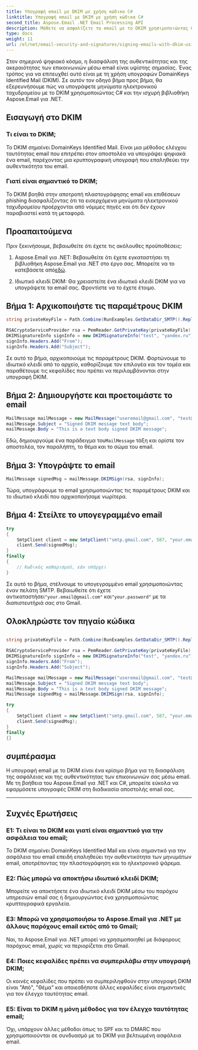 ```yaml
---
title: Υπογραφή email με DKIM με χρήση κώδικα C#
linktitle: Υπογραφή email με DKIM με χρήση κώδικα C#
second_title: Aspose.Email .NET Email Processing API
description: Μάθετε να ασφαλίζετε τα email με το DKIM χρησιμοποιώντας C# και Aspose.Email για .NET. Οδηγός βήμα προς βήμα με τον πηγαίο κώδικα. Βελτιώστε την εμπιστοσύνη και την αυθεντικότητα των email.
type: docs
weight: 11
url: /el/net/email-security-and-signatures/signing-emails-with-dkim-using-csharp-code/
---
```


Στον σημερινό ψηφιακό κόσμο, η διασφάλιση της αυθεντικότητας και της ακεραιότητας των επικοινωνιών μέσω email είναι υψίστης σημασίας. Ένας τρόπος για να επιτευχθεί αυτό είναι με τη χρήση υπογραφών DomainKeys Identified Mail (DKIM). Σε αυτόν τον οδηγό βήμα προς βήμα, θα εξερευνήσουμε πώς να υπογράφετε μηνύματα ηλεκτρονικού ταχυδρομείου με το DKIM χρησιμοποιώντας C# και την ισχυρή βιβλιοθήκη Aspose.Email για .NET.

## Εισαγωγή στο DKIM

### Τι είναι το DKIM;
Το DKIM σημαίνει DomainKeys Identified Mail. Είναι μια μέθοδος ελέγχου ταυτότητας email που επιτρέπει στον αποστολέα να υπογράψει ψηφιακά ένα email, παρέχοντας μια κρυπτογραφική υπογραφή που επαληθεύει την αυθεντικότητα του email.

### Γιατί είναι σημαντικό το DKIM;
Το DKIM βοηθά στην αποτροπή πλαστογράφησης email και επιθέσεων phishing διασφαλίζοντας ότι τα εισερχόμενα μηνύματα ηλεκτρονικού ταχυδρομείου προέρχονται από νόμιμες πηγές και ότι δεν έχουν παραβιαστεί κατά τη μεταφορά.

## Προαπαιτούμενα

Πριν ξεκινήσουμε, βεβαιωθείτε ότι έχετε τις ακόλουθες προϋποθέσεις:

1.  Aspose.Email για .NET: Βεβαιωθείτε ότι έχετε εγκαταστήσει τη βιβλιοθήκη Aspose.Email για .NET στο έργο σας. Μπορείτε να το κατεβάσετε από[εδώ](https://releases.aspose.com/email/net/).

2. Ιδιωτικό κλειδί DKIM: Θα χρειαστείτε ένα ιδιωτικό κλειδί DKIM για να υπογράψετε τα email σας. Φροντίστε να το έχετε έτοιμο. 

## Βήμα 1: Αρχικοποιήστε τις παραμέτρους DKIM

```csharp
string privateKeyFile = Path.Combine(RunExamples.GetDataDir_SMTP().Replace("_Send", string.Empty), RunExamples.GetDataDir_SMTP() + "key2.pem");

RSACryptoServiceProvider rsa = PemReader.GetPrivateKey(privateKeyFile);
DKIMSignatureInfo signInfo = new DKIMSignatureInfo("test", "yandex.ru");
signInfo.Headers.Add("From");
signInfo.Headers.Add("Subject");
```

Σε αυτό το βήμα, αρχικοποιούμε τις παραμέτρους DKIM. Φορτώνουμε το ιδιωτικό κλειδί από το αρχείο, καθορίζουμε τον επιλογέα και τον τομέα και παραθέτουμε τις κεφαλίδες που πρέπει να περιλαμβάνονται στην υπογραφή DKIM.

## Βήμα 2: Δημιουργήστε και προετοιμάστε το email

```csharp
MailMessage mailMessage = new MailMessage("useremail@gmail.com", "test@gmail.com");
mailMessage.Subject = "Signed DKIM message text body";
mailMessage.Body = "This is a text body signed DKIM message";
```

Εδώ, δημιουργούμε ένα παράδειγμα του`MailMessage` τάξη και ορίστε τον αποστολέα, τον παραλήπτη, το θέμα και το σώμα του email.

## Βήμα 3: Υπογράψτε το email

```csharp
MailMessage signedMsg = mailMessage.DKIMSign(rsa, signInfo);
```

Τώρα, υπογράφουμε το email χρησιμοποιώντας τις παραμέτρους DKIM και το ιδιωτικό κλειδί που αρχικοποιήσαμε νωρίτερα.

## Βήμα 4: Στείλτε το υπογεγραμμένο email

```csharp
try
{
    SmtpClient client = new SmtpClient("smtp.gmail.com", 587, "your.email@gmail.com", "your.password");
    client.Send(signedMsg);                
}
finally
{
    // Κωδικός καθαρισμού, εάν υπάρχει
}
```
 Σε αυτό το βήμα, στέλνουμε το υπογεγραμμένο email χρησιμοποιώντας έναν πελάτη SMTP. Βεβαιωθείτε ότι έχετε αντικαταστήσει`"your.email@gmail.com"` και`"your.password"` με τα διαπιστευτήριά σας στο Gmail.

## Ολοκληρώστε τον πηγαίο κώδικα
```csharp

string privateKeyFile = Path.Combine(RunExamples.GetDataDir_SMTP().Replace("_Send", string.Empty), RunExamples.GetDataDir_SMTP()+ "key2.pem");

RSACryptoServiceProvider rsa = PemReader.GetPrivateKey(privateKeyFile);
DKIMSignatureInfo signInfo = new DKIMSignatureInfo("test", "yandex.ru");
signInfo.Headers.Add("From");
signInfo.Headers.Add("Subject");

MailMessage mailMessage = new MailMessage("useremail@gmail.com", "test@gmail.com");
mailMessage.Subject = "Signed DKIM message text body";
mailMessage.Body = "This is a text body signed DKIM message";
MailMessage signedMsg = mailMessage.DKIMSign(rsa, signInfo);

try
{
	SmtpClient client = new SmtpClient("smtp.gmail.com", 587, "your.email@gmail.com", "your.password");
	client.Send(signedMsg);                
}
finally
{}
```

## συμπέρασμα

Η υπογραφή email με το DKIM είναι ένα κρίσιμο βήμα για τη διασφάλιση της ασφάλειας και της αυθεντικότητας των επικοινωνιών σας μέσω email. Με τη βοήθεια του Aspose.Email για .NET και C#, μπορείτε εύκολα να εφαρμόσετε υπογραφές DKIM στη διαδικασία αποστολής email σας.

---

## Συχνές Ερωτήσεις

### Ε1: Τι είναι το DKIM και γιατί είναι σημαντικό για την ασφάλεια του email;

Το DKIM σημαίνει DomainKeys Identified Mail και είναι σημαντικό για την ασφάλεια του email επειδή επαληθεύει την αυθεντικότητα των μηνυμάτων email, αποτρέποντας την πλαστογράφηση και το ηλεκτρονικό ψάρεμα.

### Ε2: Πώς μπορώ να αποκτήσω ιδιωτικό κλειδί DKIM;

Μπορείτε να αποκτήσετε ένα ιδιωτικό κλειδί DKIM μέσω του παρόχου υπηρεσιών email σας ή δημιουργώντας ένα χρησιμοποιώντας κρυπτογραφικά εργαλεία.

### Ε3: Μπορώ να χρησιμοποιήσω το Aspose.Email για .NET με άλλους παρόχους email εκτός από το Gmail;

Ναι, το Aspose.Email για .NET μπορεί να χρησιμοποιηθεί με διάφορους παρόχους email, χωρίς να περιορίζεται στο Gmail.

### Ε4: Ποιες κεφαλίδες πρέπει να συμπεριλάβω στην υπογραφή DKIM;

Οι κοινές κεφαλίδες που πρέπει να συμπεριληφθούν στην υπογραφή DKIM είναι "Από", "Θέμα" και οποιεσδήποτε άλλες κεφαλίδες είναι σημαντικές για τον έλεγχο ταυτότητας email.

### Ε5: Είναι το DKIM η μόνη μέθοδος για τον έλεγχο ταυτότητας email;

Όχι, υπάρχουν άλλες μέθοδοι όπως το SPF και το DMARC που χρησιμοποιούνται σε συνδυασμό με το DKIM για βελτιωμένη ασφάλεια email.